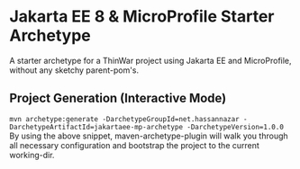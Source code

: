 # Jakarta EE 8 & MicroProfile Starter Archetype
A starter archetype for a ThinWar project using Jakarta EE and MicroProfile, without any sketchy parent-pom's.

## Project Generation (Interactive Mode)

`mvn archetype:generate -DarchetypeGroupId=net.hassannazar -DarchetypeArtifactId=jakartaee-mp-archetype -DarchetypeVersion=1.0.0  `  
By using the above snippet, maven-archetype-plugin will walk you through all necessary configuration and bootstrap the project to the current working-dir.

